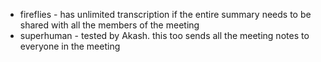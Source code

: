 - fireflies - has unlimited transcription if the entire summary needs to be shared with all the members of the meeting
- superhuman - tested by Akash. this too sends all the meeting notes to everyone in the meeting